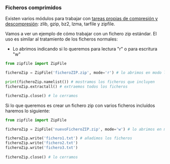 ### Ficheros comprimidos

Existen varios módulos para trabajar con [tareas propias de compresión y descompresión](https://docs.python.org/3/library/archiving.html): zlib, gzip, bz2, lzma, tarfile y zipfile.

Vamos a ver un ejemplo de cómo trabajar con un fichero zip estándar. El uso es similar al tratamiento de los ficheros normales:

* Lo abrimos indicando si lo queremos para lectura "r" o para escritura "w"

```python
from zipfile import ZipFile

ficheroZip = ZipFile('ficheroZIP.zip', mode='r') # lo abrimos en modo lectura "r"

print(ficheroZip.namelist()) # mostramos los ficheros que incluyen
ficheroZip.extractall() # extraemos todos los ficheros

ficheroZip.close() # lo cerramos
```

Si lo que queremos es crear un fichero zip con varios ficheros incluídos haremos lo siguiente:

```python
from zipfile import ZipFile

ficheroZip = ZipFile('nuevoFicheroZIP.zip', mode='w') # lo abrimos en modo escritura "w"

ficheroZip.write('fichero1.txt') # añadimos los ficheros
ficheroZip.write('fichero2.txt')
ficheroZip.write('fichero3.txt')
    
ficheroZip.close() # lo cerramos

```
